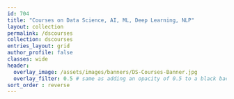 ```yaml
---
id: 704    
title: "Courses on Data Science, AI, ML, Deep Learning, NLP"
layout: collection
permalink: /dscourses
collection: dscourses
entries_layout: grid
author_profile: false
classes: wide
header:
  overlay_image: /assets/images/banners/DS-Courses-Banner.jpg
  overlay_filter: 0.5 # same as adding an opacity of 0.5 to a black background
sort_order : reverse   
---
```



